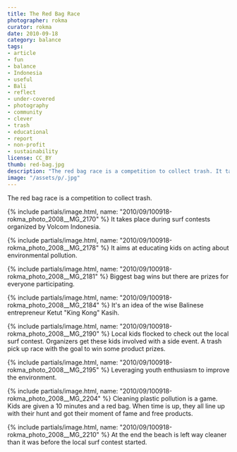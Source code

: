 ```yaml
---
title: The Red Bag Race
photographer: rokma
curator: rokma
date: 2010-09-18
category: balance
tags:
- article
- fun
- balance
- Indonesia
- useful
- Bali
- reflect
- under-covered
- photography
- community
- clever
- trash
- educational
- report
- non-profit
- sustainability
license: CC_BY
thumb: red-bag.jpg
description: "The red bag race is a competition to collect trash. It takes place during surf contests organised by Volcom Indonesia. It aims at educating kids on acting about environmental pollution."
image: "/assets/p/.jpg"
---
```

The red bag race is a competition to collect trash.

{% include partials/image.html, name: "2010/09/100918-rokma_photo_2008__MG_2170" %}
It takes place during surf contests organized by Volcom Indonesia.  

{% include partials/image.html, name: "2010/09/100918-rokma_photo_2008__MG_2178" %}
It aims at educating kids on acting about environmental pollution.  

{% include partials/image.html, name: "2010/09/100918-rokma_photo_2008__MG_2181" %}
Biggest bag wins but there are prizes for everyone participating.  

{% include partials/image.html, name: "2010/09/100918-rokma_photo_2008__MG_2184" %}
It's an idea of the wise Balinese entrepreneur Ketut "King Kong" Kasih.

{% include partials/image.html, name: "2010/09/100918-rokma_photo_2008__MG_2190" %}
Local kids flocked to check out the local surf contest. Organizers get these kids involved with a side event. A trash pick up race with the goal to win some product prizes.

{% include partials/image.html, name: "2010/09/100918-rokma_photo_2008__MG_2195" %}
Leveraging youth enthusiasm to improve the environment.

{% include partials/image.html, name: "2010/09/100918-rokma_photo_2008__MG_2204" %}
Cleaning plastic pollution is a game. Kids are given a 10 minutes and a red bag. When time is up, they all line up with their hunt and got their moment of fame and free products.

{% include partials/image.html, name: "2010/09/100918-rokma_photo_2008__MG_2210" %}
At the end the beach is left way cleaner than it was before the local surf contest started.
